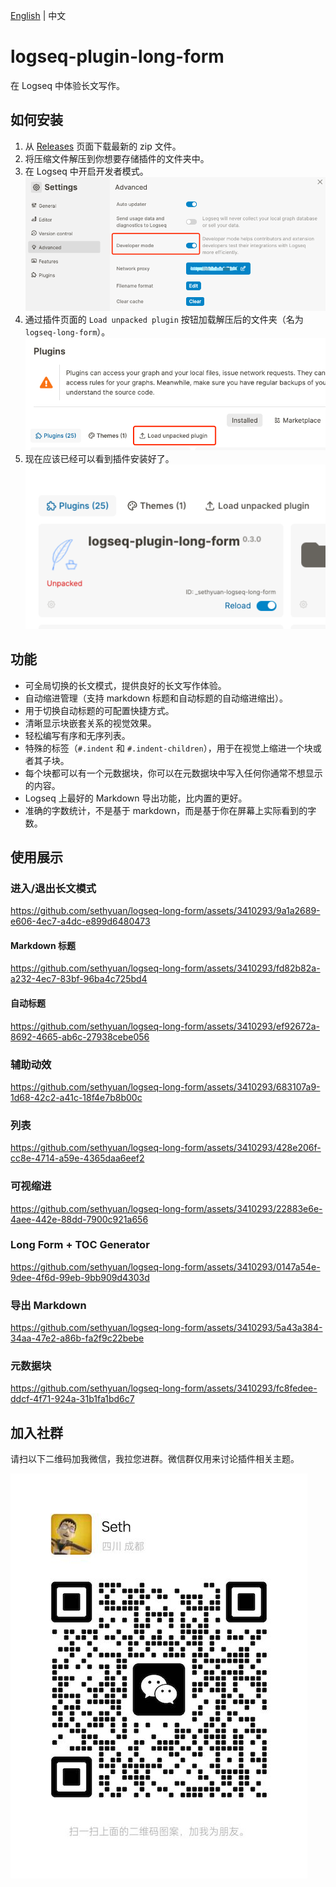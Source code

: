 [English](README.md) | 中文

# logseq-plugin-long-form

在 Logseq 中体验长文写作。

## 如何安装

1. 从 [Releases](https://gitee.com/sethyuan/logseq-long-form/releases) 页面下载最新的 zip 文件。
1. 将压缩文件解压到你想要存储插件的文件夹中。
1. 在 Logseq 中开启开发者模式。 ![](./assets/developer_mode.png)
1. 通过插件页面的 `Load unpacked plugin` 按钮加载解压后的文件夹（名为 `logseq-long-form`）。 ![](./assets/load_plugin.png)
1. 现在应该已经可以看到插件安装好了。 ![](./assets/plugin_installed.png)

## 功能

- 可全局切换的长文模式，提供良好的长文写作体验。
- 自动缩进管理（支持 markdown 标题和自动标题的自动缩进缩出）。
- 用于切换自动标题的可配置快捷方式。
- 清晰显示块嵌套关系的视觉效果。
- 轻松编写有序和无序列表。
- 特殊的标签（`#.indent` 和 `#.indent-children`），用于在视觉上缩进一个块或者其子块。
- 每个块都可以有一个元数据块，你可以在元数据块中写入任何你通常不想显示的内容。
- Logseq 上最好的 Markdown 导出功能，比内置的更好。
- 准确的字数统计，不是基于 markdown，而是基于你在屏幕上实际看到的字数。

## 使用展示

### 进入/退出长文模式

https://github.com/sethyuan/logseq-long-form/assets/3410293/9a1a2689-e606-4ec7-a4dc-e899d6480473

#### Markdown 标题

https://github.com/sethyuan/logseq-long-form/assets/3410293/fd82b82a-a232-4ec7-83bf-96ba4c725bd4

#### 自动标题

https://github.com/sethyuan/logseq-long-form/assets/3410293/ef92672a-8692-4665-ab6c-27938cebe056

### 辅助动效

https://github.com/sethyuan/logseq-long-form/assets/3410293/683107a9-1d68-42c2-a41c-18f4e7b8b00c

### 列表

https://github.com/sethyuan/logseq-long-form/assets/3410293/428e206f-cc8e-4714-a59e-4365daa6eef2

### 可视缩进

https://github.com/sethyuan/logseq-long-form/assets/3410293/22883e6e-4aee-442e-88dd-7900c921a656

### Long Form + TOC Generator

https://github.com/sethyuan/logseq-long-form/assets/3410293/0147a54e-9dee-4f6d-99eb-9bb909d4303d

### 导出 Markdown

https://github.com/sethyuan/logseq-long-form/assets/3410293/5a43a384-34aa-47e2-a86b-fa2f9c22bebe

### 元数据块

https://github.com/sethyuan/logseq-long-form/assets/3410293/fc8fedee-ddcf-4f71-924a-31b1fa1bd6c7

## 加入社群

请扫以下二维码加我微信，我拉您进群。微信群仅用来讨论插件相关主题。

![](./assets/wx.jpg)
